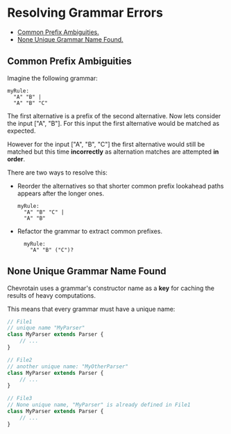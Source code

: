 # Resolving Grammar Errors

-   [Common Prefix Ambiguities.](#COMMON_PREFIX)
-   [None Unique Grammar Name Found.](#UNIQUE_GRAMMAR_NAME)

## Common Prefix Ambiguities

Imagine the following grammar:

```antlr
myRule:
  "A" "B" |
  "A" "B" "C"
```

The first alternative is a prefix of the second alternative.
Now lets consider the input ["A", "B"].
For this input the first alternative would be matched as expected.

However for the input ["A", "B", "C"] the first
alternative would still be matched but this time **incorrectly**
as alternation matches are attempted **in order**.

There are two ways to resolve this:

-   Reorder the alternatives so that shorter common prefix lookahead
    paths appears after the longer ones.

    ```antlr
    myRule:
      "A" "B" "C" |
      "A" "B"
    ```

-   Refactor the grammar to extract common prefixes.

    ```antlr
      myRule:
        "A" "B" ("C")?
    ```

## None Unique Grammar Name Found

Chevrotain uses a grammar's constructor name as a **key**
for caching the results of heavy computations.

This means that every grammar must have a unique name:

```javascript
// File1
// unique name "MyParser"
class MyParser extends Parser {
    // ...
}

// File2
// another unique name: "MyOtherParser"
class MyParser extends Parser {
    // ...
}

// File3
// None unique name, "MyParser" is already defined in File1
class MyParser extends Parser {
    // ...
}
```
